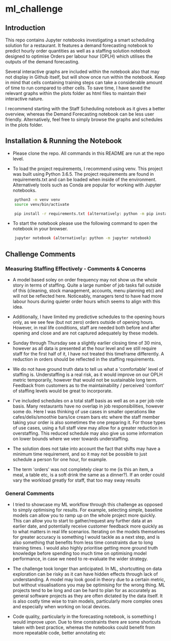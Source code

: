 # ml_challenge

## Introduction

This repo contains Jupyter notebooks investigating a smart scheduling solution for a restaurant. It features a demand forecasting notebook to predict hourly order quantities as well as a staffing solution notebook designed to optimise Orders per labour hour (OPLH) which utilises the outputs of the demand forecasting. 

Several interactive graphs are included within the notebook also that may not display in Github itself, but will show once run within  the notebook. Keep in mind that cells containing training steps can take a considerable amount of time to run compared to other cells. To save time, I have saved the relevant graphs within the plots folder as html files to maintain their interactive nature.

I recommend starting with the Staff Scheduling notebook as it gives a better overview, whereas the Demand Forecasting notebook can be less user friendly. Alternatively, feel free to simply browse the graphs and schedules in the plots folder.


## Installation & Running the Notebook

* Please clone the repo. All commands in this README are run at the repo level.

* To load the project requirements, I recommend using venv. This project was built using Python 3.6.5. The project requirements are found in requirements.txt and can be loaded when inside of the environment. Alternatively tools such as Conda are popular for working with Jupyter notebooks.

```sh
    python3 -m venv venv
    source venv/bin/activate

    pip install -r requirements.txt (alternatively: python -m pip install -r requirements.txt)
```

* To start the notebook please use the following command to open the notebook in your browser.

```sh
    jupyter notebook (alternatively: python -m jupyter notebook)
```

## Challenge Comments

### Measuring Staffing Effectively - Comments & Concerns

* A model based soley on order frequency may not show us the whole story in terms of staffing. Quite a large number of job tasks fall outside of this (cleaning, stock management, accounts, menu planning etc) and will not be reflected here. Noticeably, managers tend to have had more labour hours during quieter order hours which seems to align with this idea.

* Additionally, I have limited my predictive schedules to the opening hours only, as we see few (but not zero) orders outside of opening hours. However, in real life conditions, staff are needed both before and after opening and close and are not captured adequately by these models.

* Sunday through Thursday see a slightly earlier closing time of 30 mins, however as all data is presented at the hour level and we still require staff for the first half of it, I have not treated this timeframe differently. A reduction in orders should be reflected in the staffing requirements.

* We do not have ground truth data to tell us what a 'comfortable' level of staffing is. Understaffing is a real risk, as it would improve on our OPLH metric temporarily, however that would not be sustainable long term. Feedback from customers as to the maintainability / perceived 'comfort' of staffing levels would be great to incorporate.

* I've included schedules on a total staff basis as well as on a per job role basis. Many restaurants have no overlap in job responsibilities, however some do. Here I was thinking of use cases in smaller operations like cafes/delis/smoothie bars/ice cream bars etc where the staff member taking your order is also sometimes the one preparing it. For those types of use cases, using a full staff view may allow for a greater reduction in overstaffing. This reduced schedule may also give us some information on lower bounds where we veer towards understaffing.

* The solution does not take into account the fact that shifts may have a minimum time requirement, and so it may not be possible to just schedule a person for one hour, for example.

* The term 'orders' was not completely clear to me (is this an item, a meal, a table etc, is a soft drink the same as a dinner?). If an order could vary the workload greatly for staff, that too may sway results

### General Comments

* I tried to showcase my ML workflow through this challenge as opposed to simply optimising for results. For example, selecting simple, baseline models can allow you to ramp up on the whole project more quickly. This can allow you to start to gather/request any further data at an earlier date, and potentially receive customer feedback more quickly as to what matters in real life scenarios. Iterating on the models themselves for greater accuracy is something I would tackle as a next step, and is also something that benefits from less time constraints due to long training times. I would also highly prioritise getting more ground truth knowledge before spending too much time on optimising model performance, in case we need to re-evaluate the wider strategy.

* The challenge took longer than anticipated. In ML, shortcutting on data exploration can be risky as it can have hidden effects through lack of understanding. A model may look good in theory due to a certain metric, but without visualisations you may be optimising for the wrong thing. ML projects tend to be long and can be hard to plan for as accurately as general software projects as they are often dictated by the data itself. It is also costly time wise to train models, particularly more complex ones and especially when working on local devices.

* Code quality, particularly in the forecasting notebook, is something I would improve upon. Due to time constraints there are some shortcuts taken with best practice, whereas the notebooks could benefit from more repeatable code, better annotating etc